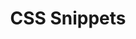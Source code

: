 ---
layout: home
title: CSS Snippets
description: Commonly used CSS snippets.
head:
  - ['meta', {property: 'og:title', content:  'CSS Snippets' }]
  - ['meta', {property: 'og:url', content:  'https://tidyqa.com/snippets/css/' }] 
  - ['meta', {name: 'twitter:title', content: 'CSS Snippets'}]
  - ['link', {rel: 'canonical', href: 'https://tidyqa.com/snippets/css/'}]

hero:
  name: CSS Snippets
  tagline: Collection of practical CSS code snippets that you can use in your projects.

features:
  - title: Layout and Positioning
    link: /snippets/css/layout-and-positioning/
  - title: Typography
  - title: Color and Backgrounds
  - title: Buttons and Links
  - title: Navigation
  - title: Forms
  - title: Images and Icons
  - title: Animations and Transitions
  - title: Responsive Design
  - title: Flexbox
  - title: Grid
  - title: Background Effects
  - title: Shadows and Effects
  - title: Transitions and Transformations
  - title: Tables
  - title: Cards and Panels
  - title: Hover Effects
  - title: Pagination and Loaders
  - title: Custom Cursors
  - title: Print Styles
---